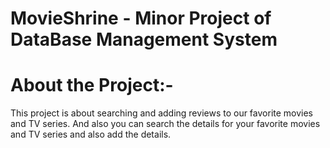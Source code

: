 # MovieShrine - Minor Project of DataBase Management System

# About the Project:-
This project is about searching and adding reviews to our favorite movies and TV series. And also you can search the details for your favorite movies and TV series and also add the details.
